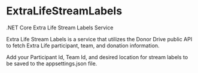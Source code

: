 # ExtraLifeStreamLabels
.NET Core Extra Life Stream Labels Service

Extra Life Stream Labels is a service that utilizes the Donor Drive public API to fetch Extra Life participant, team, and donation information.

Add your Participant Id, Team Id, and desired location for stream labels to be saved to the appsettings.json file.
